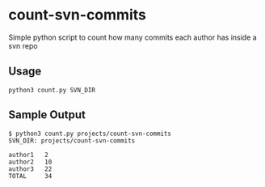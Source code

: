 # count-svn-commits

Simple python script to count how many commits each author has inside a svn repo

## Usage

`python3 count.py SVN_DIR`

## Sample Output

```shell
$ python3 count.py projects/count-svn-commits
SVN_DIR: projects/count-svn-commits

author1   2
author2   10
author3   22
TOTAL     34
```
